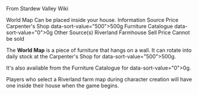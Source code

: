 From Stardew Valley Wiki

World Map Can be placed inside your house. Information Source Price Carpenter's Shop data-sort-value="500"&gt;500g Furniture Catalogue data-sort-value="0"&gt;0g Other Source(s) Riverland Farmhouse Sell Price Cannot be sold

The **World Map** is a piece of furniture that hangs on a wall. It can rotate into daily stock at the Carpenter's Shop for data-sort-value="500"&gt;500g.

It's also available from the Furniture Catalogue for data-sort-value="0"&gt;0g.

Players who select a Riverland farm map during character creation will have one inside their house when the game begins.